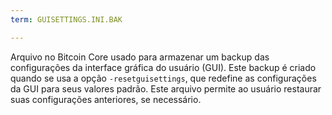 ```yaml
---
term: GUISETTINGS.INI.BAK

---
```

Arquivo no Bitcoin Core usado para armazenar um backup das configurações da interface gráfica do usuário (GUI). Este backup é criado quando se usa a opção `-resetguisettings`, que redefine as configurações da GUI para seus valores padrão. Este arquivo permite ao usuário restaurar suas configurações anteriores, se necessário.
